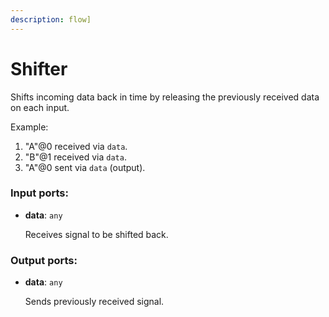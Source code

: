 ```yaml
---
description: flow]
---
```


# Shifter

Shifts incoming data back in time by releasing the previously received data on each input. 

Example:
1. "A"@0 received via `data`.
2. "B"@1 received via `data`.
3. "A"@0 sent via `data` (output).

### Input ports:

* __data__: `any`

    Receives signal to be shifted back.

### Output ports:

* __data__: `any`

    Sends previously received signal.

